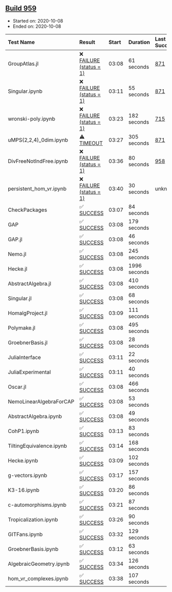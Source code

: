 ## [Build 959](https://oscarci.mathematik.uni-kl.de/job/oscar-stable/959/)

* Started on: 2020-10-08
* Ended on: 2020-10-08

| Test Name    | Result | Start | Duration | Last Success | First Failure |
|:-------------|:-------|:------|:---------|:-------------|:--------------|
| GroupAtlas.jl | ❌ [FAILURE (status = 1)](https://oscarci.mathematik.uni-kl.de/job/oscar-stable/959/artifact/logs/build-959/GroupAtlas.jl.log) | 03:08 | 61 seconds | [871](https://oscarci.mathematik.uni-kl.de/job/oscar-stable/871/) | [872](https://oscarci.mathematik.uni-kl.de/job/oscar-stable/872/) |
| Singular.ipynb | ❌ [FAILURE (status = 1)](https://oscarci.mathematik.uni-kl.de/job/oscar-stable/959/artifact/logs/build-959/Singular.ipynb.log) | 03:11 | 55 seconds | [871](https://oscarci.mathematik.uni-kl.de/job/oscar-stable/871/) | [872](https://oscarci.mathematik.uni-kl.de/job/oscar-stable/872/) |
| wronski-poly.ipynb | ❌ [FAILURE (status = 1)](https://oscarci.mathematik.uni-kl.de/job/oscar-stable/959/artifact/logs/build-959/wronski-poly.ipynb.log) | 03:23 | 182 seconds | [715](https://oscarci.mathematik.uni-kl.de/job/oscar-stable/715/) | [716](https://oscarci.mathematik.uni-kl.de/job/oscar-stable/716/) |
| uMPS(2,2,4)_0dim.ipynb | ⚠ [TIMEOUT](https://oscarci.mathematik.uni-kl.de/job/oscar-stable/959/artifact/logs/build-959/uMPS-2-2-4-_0dim.ipynb.log) | 03:27 | 305 seconds | [871](https://oscarci.mathematik.uni-kl.de/job/oscar-stable/871/) | [872](https://oscarci.mathematik.uni-kl.de/job/oscar-stable/872/) |
| DivFreeNotIndFree.ipynb | ❌ [FAILURE (status = 1)](https://oscarci.mathematik.uni-kl.de/job/oscar-stable/959/artifact/logs/build-959/DivFreeNotIndFree.ipynb.log) | 03:36 | 80 seconds | [958](https://oscarci.mathematik.uni-kl.de/job/oscar-stable/958/) | [959](https://oscarci.mathematik.uni-kl.de/job/oscar-stable/959/) |
| persistent_hom_vr.ipynb | ❌ [FAILURE (status = 1)](https://oscarci.mathematik.uni-kl.de/job/oscar-stable/959/artifact/logs/build-959/persistent_hom_vr.ipynb.log) | 03:40 | 30 seconds | unknown | unknown |
| CheckPackages | ✅ [SUCCESS](https://oscarci.mathematik.uni-kl.de/job/oscar-stable/959/artifact/logs/build-959/CheckPackages.log) | 03:07 | 84 seconds |  |  |
| GAP | ✅ [SUCCESS](https://oscarci.mathematik.uni-kl.de/job/oscar-stable/959/artifact/logs/build-959/GAP.log) | 03:08 | 179 seconds |  |  |
| GAP.jl | ✅ [SUCCESS](https://oscarci.mathematik.uni-kl.de/job/oscar-stable/959/artifact/logs/build-959/GAP.jl.log) | 03:08 | 46 seconds |  |  |
| Nemo.jl | ✅ [SUCCESS](https://oscarci.mathematik.uni-kl.de/job/oscar-stable/959/artifact/logs/build-959/Nemo.jl.log) | 03:08 | 245 seconds |  |  |
| Hecke.jl | ✅ [SUCCESS](https://oscarci.mathematik.uni-kl.de/job/oscar-stable/959/artifact/logs/build-959/Hecke.jl.log) | 03:08 | 1996 seconds |  |  |
| AbstractAlgebra.jl | ✅ [SUCCESS](https://oscarci.mathematik.uni-kl.de/job/oscar-stable/959/artifact/logs/build-959/AbstractAlgebra.jl.log) | 03:08 | 410 seconds |  |  |
| Singular.jl | ✅ [SUCCESS](https://oscarci.mathematik.uni-kl.de/job/oscar-stable/959/artifact/logs/build-959/Singular.jl.log) | 03:08 | 68 seconds |  |  |
| HomalgProject.jl | ✅ [SUCCESS](https://oscarci.mathematik.uni-kl.de/job/oscar-stable/959/artifact/logs/build-959/HomalgProject.jl.log) | 03:09 | 111 seconds |  |  |
| Polymake.jl | ✅ [SUCCESS](https://oscarci.mathematik.uni-kl.de/job/oscar-stable/959/artifact/logs/build-959/Polymake.jl.log) | 03:08 | 495 seconds |  |  |
| GroebnerBasis.jl | ✅ [SUCCESS](https://oscarci.mathematik.uni-kl.de/job/oscar-stable/959/artifact/logs/build-959/GroebnerBasis.jl.log) | 03:08 | 28 seconds |  |  |
| JuliaInterface | ✅ [SUCCESS](https://oscarci.mathematik.uni-kl.de/job/oscar-stable/959/artifact/logs/build-959/JuliaInterface.log) | 03:11 | 22 seconds |  |  |
| JuliaExperimental | ✅ [SUCCESS](https://oscarci.mathematik.uni-kl.de/job/oscar-stable/959/artifact/logs/build-959/JuliaExperimental.log) | 03:11 | 40 seconds |  |  |
| Oscar.jl | ✅ [SUCCESS](https://oscarci.mathematik.uni-kl.de/job/oscar-stable/959/artifact/logs/build-959/Oscar.jl.log) | 03:08 | 466 seconds |  |  |
| NemoLinearAlgebraForCAP | ✅ [SUCCESS](https://oscarci.mathematik.uni-kl.de/job/oscar-stable/959/artifact/logs/build-959/NemoLinearAlgebraForCAP.log) | 03:08 | 53 seconds |  |  |
| AbstractAlgebra.ipynb | ✅ [SUCCESS](https://oscarci.mathematik.uni-kl.de/job/oscar-stable/959/artifact/logs/build-959/AbstractAlgebra.ipynb.log) | 03:08 | 49 seconds |  |  |
| CohP1.ipynb | ✅ [SUCCESS](https://oscarci.mathematik.uni-kl.de/job/oscar-stable/959/artifact/logs/build-959/CohP1.ipynb.log) | 03:13 | 83 seconds |  |  |
| TiltingEquivalence.ipynb | ✅ [SUCCESS](https://oscarci.mathematik.uni-kl.de/job/oscar-stable/959/artifact/logs/build-959/TiltingEquivalence.ipynb.log) | 03:14 | 168 seconds |  |  |
| Hecke.ipynb | ✅ [SUCCESS](https://oscarci.mathematik.uni-kl.de/job/oscar-stable/959/artifact/logs/build-959/Hecke.ipynb.log) | 03:09 | 102 seconds |  |  |
| g-vectors.ipynb | ✅ [SUCCESS](https://oscarci.mathematik.uni-kl.de/job/oscar-stable/959/artifact/logs/build-959/g-vectors.ipynb.log) | 03:17 | 157 seconds |  |  |
| K3-16.ipynb | ✅ [SUCCESS](https://oscarci.mathematik.uni-kl.de/job/oscar-stable/959/artifact/logs/build-959/K3-16.ipynb.log) | 03:20 | 86 seconds |  |  |
| c-automorphisms.ipynb | ✅ [SUCCESS](https://oscarci.mathematik.uni-kl.de/job/oscar-stable/959/artifact/logs/build-959/c-automorphisms.ipynb.log) | 03:21 | 87 seconds |  |  |
| Tropicalization.ipynb | ✅ [SUCCESS](https://oscarci.mathematik.uni-kl.de/job/oscar-stable/959/artifact/logs/build-959/Tropicalization.ipynb.log) | 03:26 | 90 seconds |  |  |
| GITFans.ipynb | ✅ [SUCCESS](https://oscarci.mathematik.uni-kl.de/job/oscar-stable/959/artifact/logs/build-959/GITFans.ipynb.log) | 03:32 | 129 seconds |  |  |
| GroebnerBasis.ipynb | ✅ [SUCCESS](https://oscarci.mathematik.uni-kl.de/job/oscar-stable/959/artifact/logs/build-959/GroebnerBasis.ipynb.log) | 03:12 | 63 seconds |  |  |
| AlgebraicGeometry.ipynb | ✅ [SUCCESS](https://oscarci.mathematik.uni-kl.de/job/oscar-stable/959/artifact/logs/build-959/AlgebraicGeometry.ipynb.log) | 03:34 | 126 seconds |  |  |
| hom_vr_complexes.ipynb | ✅ [SUCCESS](https://oscarci.mathematik.uni-kl.de/job/oscar-stable/959/artifact/logs/build-959/hom_vr_complexes.ipynb.log) | 03:38 | 107 seconds |  |  |
